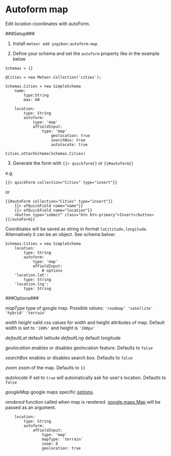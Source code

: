 Autoform map
============

Edit location coordinates with autoForm.

###Setup###
1) Install `meteor add yogiben:autoform-map`

2) Define your schema and set the `autoform` property like in the example below
```
Schemas = {}

@Cities = new Meteor.Collection('cities');

Schemas.Cities = new SimpleSchema
	name:
		type:String
		max: 60
		
	location:
		type: String
		autoform:
			type: 'map'
			afFieldInput:
				type: 'map'
      				geolocation: true
      				searchBox: true
      				autolocate: true

Cities.attachSchema(Schemas.Cities)
```

3) Generate the form with `{{> quickform}}` or `{{#autoform}}`

e.g.
```
{{> quickForm collection="Cities" type="insert"}}
```

or

```
{{#autoForm collection="Cities" type="insert"}}
    {{> afQuickField name="name"}}
    {{> afQuickField name="location"}}
    <button type="submit" class="btn btn-primary">Insert</button>
{{/autoForm}}
```

Coordinates will be saved as string in format `latititude,longitude`. Alternatively it can be an object. See schema below:

```
Schemas.Cities = new SimpleSchema
	location:
		type: String
		autoform:
			type: 'map'
			afFieldInput:
				# options
	'location.lat':
		type: String
	'location.lng':
		type: String
```

###Options###

*mapType* type of google map. Possible values: `'roadmap' 'satellite' 'hybrid' 'terrain'`

*width* *height* valid css values for width and height attributes of map. Default width is set to `'100%'` and height is `'200px'`

*defaultLat* default latitude
*defaultLng* default longitude

*geolocation* enables or disables geolocation feature. Defaults to `false`

*searchBox* enables or disables search box. Defaults to `false`

*zoom* zoom of the map. Defaults to `13`

*autolocate* if set to `true` will automatically ask for user's location. Defaults to `false`

*googleMap* google maps specific [options](https://developers.google.com/maps/documentation/javascript/reference#MapOptions).

*rendered* function called when map is rendered. [google.maps.Map](https://developers.google.com/maps/documentation/javascript/reference#Map) will be passed as an argument.

```
	location:
		type: String
		autoform:
			afFieldInput:
				type: 'map'
				mapType: 'terrain'
				zoom: 8
				geolocation: true
```
